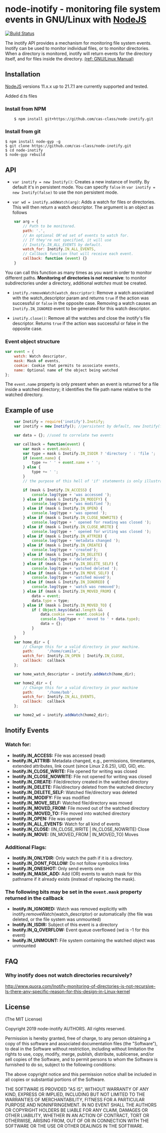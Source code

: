 # node-inotify - monitoring file system events in GNU/Linux with [NodeJS][nodejs_home]
[![Build Status](https://travis-ci.org/c4milo/node-inotify.svg?branch=master)](https://travis-ci.org/c4milo/node-inotify)

The inotify API provides a mechanism for monitoring file system events.
Inotify can be used to monitor individual files, or to monitor directories.
When a directory is monitored, inotify will return events for the directory
itself, and for files inside the directory. [(ref: GNU/Linux Manual)][inotify.7]

## Installation
[NodeJS][nodejs_dev] versions 11.x.x up to 21.7.1 are currently supported and tested.

Added d.ts files

### Install from NPM

```shell
    $ npm install git+https://github.com/cas-class/node-inotify.git
```

### Install from git

```shell
$ npm install node-gyp -g
$ git clone https://github.com/cas-class/node-inotify.git
$ cd node-inotify
$ node-gyp rebuild
```

## API
  * `var inotify = new Inotify()`: Creates a new instance of Inotify. By default it's in persistent mode.
  You can specify `false` in `var inotify = new Inotify(false)` to use the non persistent mode.

  * `var wd = inotify.addWatch(arg)`:  Adds a watch for files or directories. This will then return a watch descriptor. The argument is an object as follows
```javascript
    var arg = {
        // Path to be monitored.
        path: '.',
        // An optional OR'ed set of events to watch for.
        // If they're not specified, it will use
        // Inotify.IN_ALL_EVENTS by default.
        watch_for: Inotify.IN_ALL_EVENTS,
        // Callback function that will receive each event.
        callback: function (event) {}
    }
```
You can call this function as many times as you want in order to monitor different paths.
**Monitoring of directories is not recursive**: to monitor subdirectories under a directory, additional *watches* must be created.

  * `inotify.removeWatch(watch_descriptor)`: Remove a watch associated with the watch_descriptor param and returns `true` if the action was successful or `false` in the opposite case. Removing a watch causes an `Inotify.IN_IGNORED` event to be generated for this watch descriptor.

  * `inotify.close()`: Remove all the watches and close the inotify's file descriptor. Returns `true` if the action was successful or false in the opposite case.

### Event object structure
```javascript
var event = {
    watch: Watch descriptor,
    mask: Mask of events,
    cookie: Cookie that permits to associate events,
    name: Optional name of the object being watched
};
```

The `event.name` property is only present when an event is returned for a file inside a watched directory; it identifies the file path name relative to the watched directory.


## Example of use

```javascript
    var Inotify = require('inotify').Inotify;
    var inotify = new Inotify(); //persistent by default, new Inotify(false) //no persistent

    var data = {}; //used to correlate two events

    var callback = function(event) {
        var mask = event.mask;
        var type = mask & Inotify.IN_ISDIR ? 'directory ' : 'file ';
        if (event.name) {
            type += ' ' + event.name + ' ';
        } else {
            type += ' ';
        }
        // the purpose of this hell of 'if' statements is only illustrative.

        if (mask & Inotify.IN_ACCESS) {
            console.log(type + 'was accessed ');
        } else if (mask & Inotify.IN_MODIFY) {
            console.log(type + 'was modified ');
        } else if (mask & Inotify.IN_OPEN) {
            console.log(type + 'was opened ');
        } else if (mask & Inotify.IN_CLOSE_NOWRITE) {
            console.log(type + ' opened for reading was closed ');
        } else if (mask & Inotify.IN_CLOSE_WRITE) {
            console.log(type + ' opened for writing was closed ');
        } else if (mask & Inotify.IN_ATTRIB) {
            console.log(type + 'metadata changed ');
        } else if (mask & Inotify.IN_CREATE) {
            console.log(type + 'created');
        } else if (mask & Inotify.IN_DELETE) {
            console.log(type + 'deleted');
        } else if (mask & Inotify.IN_DELETE_SELF) {
            console.log(type + 'watched deleted ');
        } else if (mask & Inotify.IN_MOVE_SELF) {
            console.log(type + 'watched moved');
        } else if (mask & Inotify.IN_IGNORED) {
            console.log(type + 'watch was removed');
        } else if (mask & Inotify.IN_MOVED_FROM) {
            data = event;
            data.type = type;
        } else if (mask & Inotify.IN_MOVED_TO) {
            if ( Object.keys(data).length &&
                data.cookie === event.cookie) {
                console.log(type + ' moved to ' + data.type);
                data = {};
            }
        }
    }
    var home_dir = {
        // Change this for a valid directory in your machine.
        path:      '/home/camilo',
        watch_for: Inotify.IN_OPEN | Inotify.IN_CLOSE,
        callback:  callback
    };

    var home_watch_descriptor = inotify.addWatch(home_dir);

    var home2_dir = {
        // Change this for a valid directory in your machine
        path:      '/home/bob',
        watch_for: Inotify.IN_ALL_EVENTS,
        callback:  callback
    };

    var home2_wd = inotify.addWatch(home2_dir);

```

## Inotify Events

### Watch for:
 * **Inotify.IN_ACCESS:** File was accessed (read)
 * **Inotify.IN_ATTRIB:** Metadata changed, e.g., permissions, timestamps, extended attributes, link count (since Linux 2.6.25), UID, GID, etc.
 * **Inotify.IN_CLOSE_WRITE:** File opened for writing was closed
 * **Inotify.IN_CLOSE_NOWRITE:** File not opened for writing was closed
 * **Inotify.IN_CREATE:** File/directory created in the watched directory
 * **Inotify.IN_DELETE:** File/directory deleted from the watched directory
 * **Inotify.IN_DELETE_SELF:** Watched file/directory was deleted
 * **Inotify.IN_MODIFY:** File was modified
 * **Inotify.IN_MOVE_SELF:** Watched file/directory was moved
 * **Inotify.IN_MOVED_FROM:** File moved out of the watched directory
 * **Inotify.IN_MOVED_TO:** File moved into watched directory
 * **Inotify.IN_OPEN:** File was opened
 * **Inotify.IN_ALL_EVENTS:** Watch for all kind of events
 * **Inotify.IN_CLOSE:**  (IN_CLOSE_WRITE | IN_CLOSE_NOWRITE)  Close
 * **Inotify.IN_MOVE:**  (IN_MOVED_FROM | IN_MOVED_TO)  Moves

### Additional Flags:
 * **Inotify.IN_ONLYDIR:** Only watch the path if it is a directory.
 * **Inotify.IN_DONT_FOLLOW:** Do not follow symbolics links
 * **Inotify.IN_ONESHOT:** Only send events once
 * **Inotify.IN_MASK_ADD:** Add (OR) events to watch mask for this pathname if it already exists (instead of replacing the mask).

### The following bits may be set in the `event.mask` property returned in the callback
 * **Inotify.IN_IGNORED:** Watch was removed explicitly with inotify.removeWatch(watch_descriptor) or automatically (the file was deleted, or the file system was unmounted)
 * **Inotify.IN_ISDIR:** Subject of this event is a directory
 * **Inotify.IN_Q_OVERFLOW:** Event queue overflowed (wd is -1 for this event)
 * **Inotify.IN_UNMOUNT:** File system containing the watched object was unmounted


## FAQ
### Why inotify does not watch directories recursively?
http://www.quora.com/Inotify-monitoring-of-directories-is-not-recursive-Is-there-any-specific-reason-for-this-design-in-Linux-kernel


## License
(The MIT License)

Copyright 2019 node-inotify AUTHORS. All rights reserved.

Permission is hereby granted, free of charge, to any person obtaining a copy
of this software and associated documentation files (the "Software"), to
deal in the Software without restriction, including without limitation the
rights to use, copy, modify, merge, publish, distribute, sublicense, and/or
sell copies of the Software, and to permit persons to whom the Software is
furnished to do so, subject to the following conditions:

The above copyright notice and this permission notice shall be included in
all copies or substantial portions of the Software.

THE SOFTWARE IS PROVIDED "AS IS", WITHOUT WARRANTY OF ANY KIND, EXPRESS OR
IMPLIED, INCLUDING BUT NOT LIMITED TO THE WARRANTIES OF MERCHANTABILITY,
FITNESS FOR A PARTICULAR PURPOSE AND NONINFRINGEMENT. IN NO EVENT SHALL THE
AUTHORS OR COPYRIGHT HOLDERS BE LIABLE FOR ANY CLAIM, DAMAGES OR OTHER
LIABILITY, WHETHER IN AN ACTION OF CONTRACT, TORT OR OTHERWISE, ARISING
FROM, OUT OF OR IN CONNECTION WITH THE SOFTWARE OR THE USE OR OTHER DEALINGS
IN THE SOFTWARE.


[inotify.7]: http://www.kernel.org/doc/man-pages/online/pages/man7/inotify.7.html "http://www.kernel.org/doc/man-pages/online/pages/man7/inotify.7.html"
[nodejs_home]: http://www.nodejs.org
[nodejs_dev]: http://github.com/joyent/node
[code_example]: http://gist.github.com/476119
